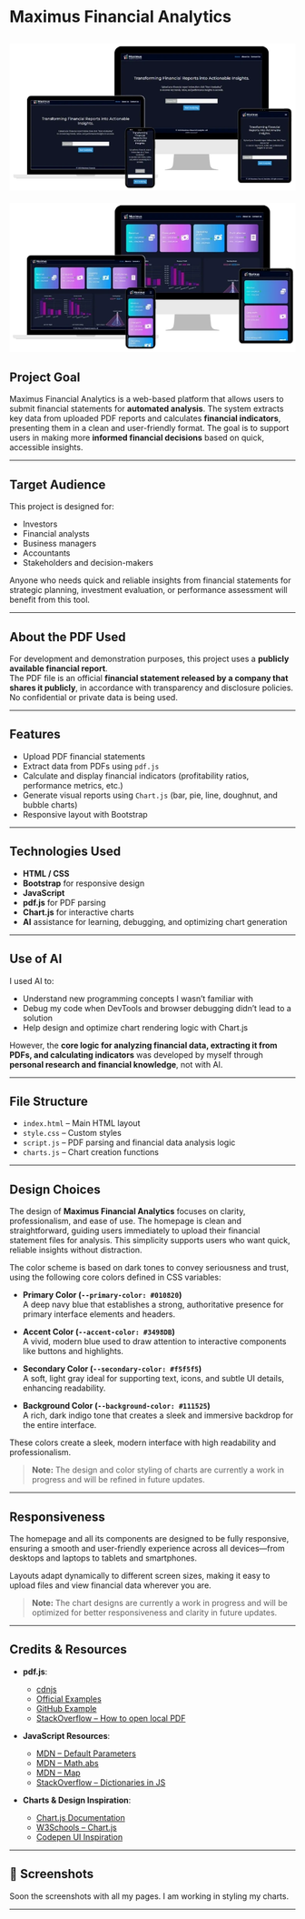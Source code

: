 # Maximus Financial Analytics
![Mock-up Homepage](assets/images/Maximus-MockUp-Homepage.webp)
---
![Mock-up Homepage](assets/images/Maximus-MockUp-Charts.webp)

## Project Goal

Maximus Financial Analytics is a web-based platform that allows users to submit financial statements for **automated analysis**. The system extracts key data from uploaded PDF reports and calculates **financial indicators**, presenting them in a clean and user-friendly format. The goal is to support users in making more **informed financial decisions** based on quick, accessible insights.

---

## Target Audience

This project is designed for:

- Investors  
- Financial analysts  
- Business managers  
- Accountants  
- Stakeholders and decision-makers  

Anyone who needs quick and reliable insights from financial statements for strategic planning, investment evaluation, or performance assessment will benefit from this tool.

---

## About the PDF Used

For development and demonstration purposes, this project uses a **publicly available financial report**.  
The PDF file is an official **financial statement released by a company that shares it publicly**, in accordance with transparency and disclosure policies. No confidential or private data is being used.

---

## Features

- Upload PDF financial statements  
- Extract data from PDFs using `pdf.js`  
- Calculate and display financial indicators (profitability ratios, performance metrics, etc.)  
- Generate visual reports using `Chart.js` (bar, pie, line, doughnut, and bubble charts)  
- Responsive layout with Bootstrap  

---

## Technologies Used

- **HTML / CSS**  
- **Bootstrap** for responsive design  
- **JavaScript**  
- **pdf.js** for PDF parsing  
- **Chart.js** for interactive charts  
- **AI** assistance for learning, debugging, and optimizing chart generation  

---

## Use of AI

I used AI to:

- Understand new programming concepts I wasn’t familiar with  
- Debug my code when DevTools and browser debugging didn’t lead to a solution  
- Help design and optimize chart rendering logic with Chart.js  

However, the **core logic for analyzing financial data, extracting it from PDFs, and calculating indicators** was developed by myself through **personal research and financial knowledge**, not with AI.

---

## File Structure

- `index.html` – Main HTML layout  
- `style.css` – Custom styles  
- `script.js` – PDF parsing and financial data analysis logic  
- `charts.js` – Chart creation functions  

---

## Design Choices

The design of **Maximus Financial Analytics** focuses on clarity, professionalism, and ease of use. The homepage is clean and straightforward, guiding users immediately to upload their financial statement files for analysis. This simplicity supports users who want quick, reliable insights without distraction.

The color scheme is based on dark tones to convey seriousness and trust, using the following core colors defined in CSS variables:

- **Primary Color (`--primary-color: #010820`)**  
  A deep navy blue that establishes a strong, authoritative presence for primary interface elements and headers.

- **Accent Color (`--accent-color: #3498DB`)**  
  A vivid, modern blue used to draw attention to interactive components like buttons and highlights.

- **Secondary Color (`--secondary-color: #f5f5f5`)**  
  A soft, light gray ideal for supporting text, icons, and subtle UI details, enhancing readability.

- **Background Color (`--background-color: #111525`)**  
  A rich, dark indigo tone that creates a sleek and immersive backdrop for the entire interface.

These colors create a sleek, modern interface with high readability and professionalism.

> **Note:** The design and color styling of charts are currently a work in progress and will be refined in future updates.

---

## Responsiveness

The homepage and all its components are designed to be fully responsive, ensuring a smooth and user-friendly experience across all devices—from desktops and laptops to tablets and smartphones.

Layouts adapt dynamically to different screen sizes, making it easy to upload files and view financial data wherever you are.

> **Note:** The chart designs are currently a work in progress and will be optimized for better responsiveness and clarity in future updates.

--- 

## Credits & Resources

- **pdf.js**:  
  - [cdnjs](https://cdnjs.com/libraries/pdf.js/5.0.375)  
  - [Official Examples](https://mozilla.github.io/pdf.js/examples/)  
  - [GitHub Example](https://github.com/pescad085/PDFJSLibrary/blob/main/loadPDF.html)  
  - [StackOverflow – How to open local PDF](https://stackoverflow.com/questions/22048395/how-to-open-a-local-pdf-in-pdfjs-using-file-input)

- **JavaScript Resources**:  
  - [MDN – Default Parameters](https://developer.mozilla.org/en-US/docs/Web/JavaScript/Reference/Functions/Default_parameters)  
  - [MDN – Math.abs](https://developer.mozilla.org/en-US/docs/Web/JavaScript/Reference/Global_Objects/Math/abs)  
  - [MDN – Map](https://developer.mozilla.org/en-US/docs/Web/JavaScript/Reference/Global_Objects/Map)  
  - [StackOverflow – Dictionaries in JS](https://stackoverflow.com/questions/3559070/are-there-dictionaries-in-javascript-like-python)

- **Charts & Design Inspiration**:  
  - [Chart.js Documentation](https://www.chartjs.org/docs/latest/)  
  - [W3Schools – Chart.js](https://www.w3schools.com/js/js_graphics_chartjs.asp)  
  - [Codepen UI Inspiration](https://codepen.io/haiiaaa/pen/rNVbmYy)

---

## 📸 Screenshots

Soon the screenshots with all my pages. I am working in styling my charts.

---





